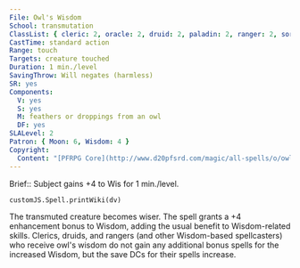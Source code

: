 ```yaml
---
File: Owl's Wisdom
School: transmutation
ClassList: { cleric: 2, oracle: 2, druid: 2, paladin: 2, ranger: 2, sorcerer: 2, wizard: 2, alchemist: 2, summoner: 2, unchained summoner: 2, shaman: 2, psychic: 2, medium: 2 }
CastTime: standard action
Range: touch
Targets: creature touched
Duration: 1 min./level
SavingThrow: Will negates (harmless)
SR: yes
Components:
  V: yes
  S: yes
  M: feathers or droppings from an owl
  DF: yes
SLALevel: 2
Patron: { Moon: 6, Wisdom: 4 }
Copyright:
  Content: "[PFRPG Core](http://www.d20pfsrd.com/magic/all-spells/o/owl-s-wisdom)"
---
```

Brief:: Subject gains +4 to Wis for 1 min./level.

```dataviewjs
customJS.Spell.printWiki(dv)
```

The transmuted creature becomes wiser. The spell grants a +4 enhancement bonus to Wisdom, adding the usual benefit to Wisdom-related skills. Clerics, druids, and rangers (and other Wisdom-based spellcasters) who receive owl's wisdom do not gain any additional bonus spells for the increased Wisdom, but the save DCs for their spells increase.
